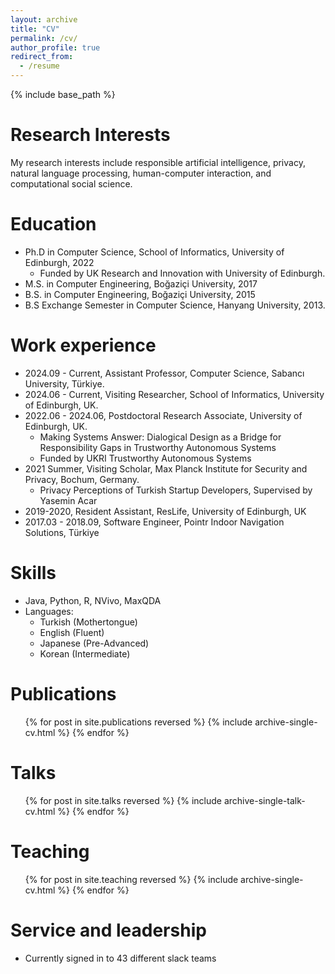 ```yaml
---
layout: archive
title: "CV"
permalink: /cv/
author_profile: true
redirect_from:
  - /resume
---
```


{% include base_path %}

Research Interests
======
My research interests include responsible artificial intelligence, privacy, natural
language processing, human-computer interaction, and computational social science.

Education
======
* Ph.D in Computer Science, School of Informatics, University of Edinburgh, 2022
    * Funded by UK Research and Innovation with University of Edinburgh.
* M.S. in Computer Engineering, Boğaziçi University, 2017
* B.S. in Computer Engineering, Boğaziçi University, 2015
* B.S Exchange Semester in Computer Science, Hanyang University, 2013.

Work experience
======
* 2024.09 - Current, Assistant Professor, Computer Science, Sabancı University, Türkiye.
* 2024.06 - Current, Visiting Researcher, School of Informatics, University of Edinburgh, UK.
* 2022.06 - 2024.06, Postdoctoral Research Associate, University of Edinburgh, UK.
  * Making Systems Answer: Dialogical Design as a Bridge for Responsibility Gaps in Trustworthy
Autonomous Systems
  * Funded by UKRI Trustworthy Autonomous Systems 
* 2021 Summer, Visiting Scholar, Max Planck Institute for Security and Privacy, Bochum, Germany.
  * Privacy Perceptions of Turkish Startup Developers, Supervised by Yasemin Acar
* 2019-2020, Resident Assistant, ResLife, University of Edinburgh, UK
* 2017.03 - 2018.09,  Software Engineer, Pointr Indoor Navigation Solutions, Türkiye
  
Skills
======
* Java, Python, R, NVivo, MaxQDA
* Languages:
  * Turkish (Mothertongue)
  * English (Fluent)
  * Japanese (Pre-Advanced)
  * Korean (Intermediate)

Publications
======
  <ul>{% for post in site.publications reversed %}
    {% include archive-single-cv.html %}
  {% endfor %}</ul>
  
Talks
======
  <ul>{% for post in site.talks reversed %}
    {% include archive-single-talk-cv.html  %}
  {% endfor %}</ul>
  
Teaching
======
  <ul>{% for post in site.teaching reversed %}
    {% include archive-single-cv.html %}
  {% endfor %}</ul>
  
Service and leadership
======
* Currently signed in to 43 different slack teams
